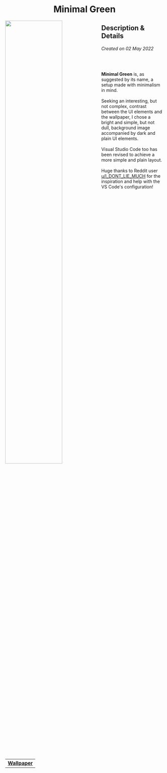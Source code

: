 <h1 align="center"> Minimal Green </h1>
<img width="60%" align="left" src="https://user-images.githubusercontent.com/61376940/168605102-d9bcde75-f231-4f9f-9a66-3341afb6c54e.png">
<h2> Description & Details</h2>  
<h6><i>Created on 02 May 2022</i></h6><br>
<p> 
  <b>Minimal Green</b> is, as suggested by its name, a setup made with minimalism in mind.
  <br><br>
  Seeking an interesting, but not complex, contrast between the UI elements and the wallpaper, I chose a bright and simple, but not dull, background image accompanied by dark and plain UI elements.
  <br><br>
  Visual Studio Code too has been revised to achieve a more simple and plain layout.
  <br><br>
  Huge thanks to Reddit user <a href="https://www.reddit.com/user/I_DONT_LIE_MUCH"> u/I_DONT_LIE_MUCH</a> for the inspiration and help with the VS Code's configuration!
  <br><br>
 
  <table><tr><td>
        <a href="https://github.com/Haruno19/dotfiles/blob/main/Wallpapers/IMG_1244_2.png"> <b>Wallpaper</b> </a>
  </td></tr></table>
</p>
